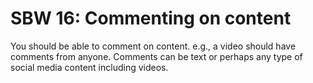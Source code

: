 SBW 16: Commenting on content
============================

You should be able to comment on content. e.g., a video should have comments
from anyone. Comments can be text or perhaps any type of social media content
including videos.